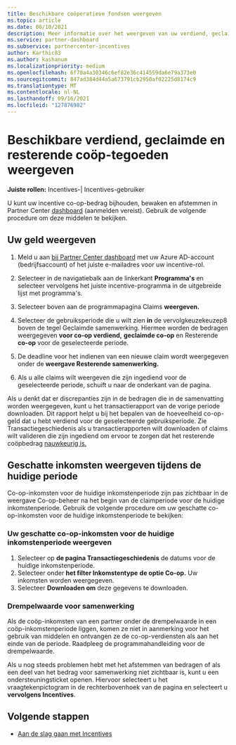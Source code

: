 ```yaml
---
title: Beschikbare coöperatieve fondsen weergeven
ms.topic: article
ms.date: 08/10/2021
description: Meer informatie over het weergeven van uw verdiend, geclaimde en resterende co-op-bedrag, het weergeven van vervaldatums en het afstemmen van inconsistente bedragen.
ms.service: partner-dashboard
ms.subservice: partnercenter-incentives
author: Karthic83
ms.author: kashanum
ms.localizationpriority: medium
ms.openlocfilehash: 6f70a4a30346c6ef82e36c414559da6e79a373e0
ms.sourcegitcommit: 847ad384d44a5a673791cb2950af02225d8174c9
ms.translationtype: MT
ms.contentlocale: nl-NL
ms.lasthandoff: 09/16/2021
ms.locfileid: "127876982"
---
```

# <a name="view-available-earned-claimed-and-remaining-co-op-funds"></a>Beschikbare verdiend, geclaimde en resterende coöp-tegoeden weergeven

**Juiste rollen:** Incentives-| Incentives-gebruiker

U kunt uw incentive co-op-bedrag bijhouden, bewaken en afstemmen in Partner Center [dashboard](https://partner.microsoft.com/dashboard/) (aanmelden vereist). Gebruik de volgende procedure om deze middelen te bekijken.

## <a name="view-your-funds"></a>Uw geld weergeven

1. Meld u aan [bij Partner Center dashboard](https://partner.microsoft.com/dashboard/) met uw Azure AD-account (bedrijfsaccount) of het juiste e-mailadres voor uw incentive-rol.

2. Selecteer in de navigatiebalk aan de linkerkant **Programma's** en selecteer vervolgens het juiste incentive-programma in de uitgebreide lijst met programma's.

3. Selecteer boven aan de programmapagina Claims **weergeven.**

4. Selecteer de gebruiksperiode die u wilt zien **in** de vervolgkeuzekeuzep8 boven de tegel Geclaimde samenwerking. Hiermee worden de bedragen weergegeven **voor co-op verdiend,** **geclaimde co-op** en Resterende **co-op** voor de geselecteerde periode.

5. De deadline voor het indienen van een nieuwe claim wordt weergegeven onder de **weergave Resterende samenwerking.**  

6. Als u alle claims wilt weergeven die zijn ingediend voor de geselecteerde periode, schuift u naar de onderkant van de pagina.

Als u denkt dat er discrepanties zijn in de bedragen die in de samenvatting worden weergegeven, kunt u het transactierapport van de vorige periode downloaden. Dit rapport helpt u bij het bepalen van de hoeveelheid co-op-geld dat u hebt verdiend voor de geselecteerde gebruiksperiode. Zie Transactiegeschiedenis als u transactierapporten wilt downloaden of claims wilt valideren die zijn ingediend om ervoor te zorgen dat het resterende coöpbedrag [nauwkeurig is.](./payout-statement.md#transaction-history)

## <a name="view-estimated-earnings-during-the-current-period"></a>Geschatte inkomsten weergeven tijdens de huidige periode
Co-op-inkomsten voor de huidige inkomstenperiode zijn pas zichtbaar in de weergave Co-op-beheer na het begin van de claimperiode voor de huidige inkomstenperiode. Gebruik de volgende procedure om uw geschatte co-op-inkomsten voor de huidige inkomstenperiode te bekijken:

### <a name="view-your-estimated-co-op-earnings-for-the-current-earning-period"></a>Uw geschatte co-op-inkomsten voor de huidige inkomstenperiode weergeven

1. Selecteer op **de pagina Transactiegeschiedenis** de datums voor de huidige inkomstenperiode.
2. Selecteer onder **het filter Inkomstentype** **de optie Co-op.** Uw inkomsten worden weergegeven.
3. Selecteer **Downloaden om** deze gegevens te downloaden.

### <a name="co-op-threshold"></a>Drempelwaarde voor samenwerking
Als de coöp-inkomsten van een partner onder de drempelwaarde in een coöp-inkomstenperiode liggen, komen ze niet in aanmerking voor het gebruik van middelen en ontvangen ze de co-op-verdiensten als aan het einde van de periode. Raadpleeg de programmahandleiding voor de drempelwaarde. 

Als u nog steeds problemen hebt met het afstemmen van bedragen of als een deel van het bedrag voor samenwerking niet zichtbaar is, kunt u een ondersteuningsticket openen. Hiervoor selecteert u het vraagtekenpictogram in de rechterbovenhoek van de pagina en selecteert u **vervolgens Incentives**.

## <a name="next-steps"></a>Volgende stappen

- [Aan de slag gaan met Incentives](incentives-get-started-intro.md)
